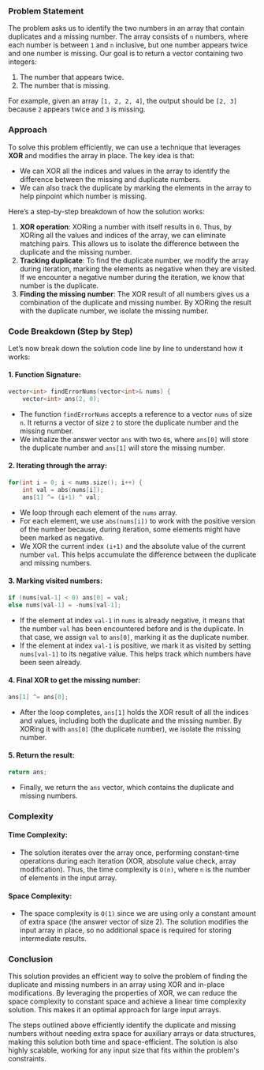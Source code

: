 ### Problem Statement

The problem asks us to identify the two numbers in an array that contain duplicates and a missing number. The array consists of `n` numbers, where each number is between `1` and `n` inclusive, but one number appears twice and one number is missing. Our goal is to return a vector containing two integers:
1. The number that appears twice.
2. The number that is missing.

For example, given an array `[1, 2, 2, 4]`, the output should be `[2, 3]` because `2` appears twice and `3` is missing.

### Approach

To solve this problem efficiently, we can use a technique that leverages **XOR** and modifies the array in place. The key idea is that:
- We can XOR all the indices and values in the array to identify the difference between the missing and duplicate numbers.
- We can also track the duplicate by marking the elements in the array to help pinpoint which number is missing.

Here’s a step-by-step breakdown of how the solution works:
1. **XOR operation**: XORing a number with itself results in `0`. Thus, by XORing all the values and indices of the array, we can eliminate matching pairs. This allows us to isolate the difference between the duplicate and the missing number.
2. **Tracking duplicate**: To find the duplicate number, we modify the array during iteration, marking the elements as negative when they are visited. If we encounter a negative number during the iteration, we know that number is the duplicate.
3. **Finding the missing number**: The XOR result of all numbers gives us a combination of the duplicate and missing number. By XORing the result with the duplicate number, we isolate the missing number.

### Code Breakdown (Step by Step)

Let’s now break down the solution code line by line to understand how it works:

#### 1. **Function Signature**:
```cpp
vector<int> findErrorNums(vector<int>& nums) {
    vector<int> ans(2, 0);
```
- The function `findErrorNums` accepts a reference to a vector `nums` of size `n`. It returns a vector of size `2` to store the duplicate number and the missing number.
- We initialize the answer vector `ans` with two `0`s, where `ans[0]` will store the duplicate number and `ans[1]` will store the missing number.

#### 2. **Iterating through the array**:
```cpp
for(int i = 0; i < nums.size(); i++) {
    int val = abs(nums[i]);
    ans[1] ^= (i+1) ^ val;
```
- We loop through each element of the `nums` array.
- For each element, we use `abs(nums[i])` to work with the positive version of the number because, during iteration, some elements might have been marked as negative.
- We XOR the current index `(i+1)` and the absolute value of the current number `val`. This helps accumulate the difference between the duplicate and missing numbers.

#### 3. **Marking visited numbers**:
```cpp
if (nums[val-1] < 0) ans[0] = val;
else nums[val-1] = -nums[val-1];
```
- If the element at index `val-1` in `nums` is already negative, it means that the number `val` has been encountered before and is the duplicate. In that case, we assign `val` to `ans[0]`, marking it as the duplicate number.
- If the element at index `val-1` is positive, we mark it as visited by setting `nums[val-1]` to its negative value. This helps track which numbers have been seen already.

#### 4. **Final XOR to get the missing number**:
```cpp
ans[1] ^= ans[0];
```
- After the loop completes, `ans[1]` holds the XOR result of all the indices and values, including both the duplicate and the missing number. By XORing it with `ans[0]` (the duplicate number), we isolate the missing number.

#### 5. **Return the result**:
```cpp
return ans;
```
- Finally, we return the `ans` vector, which contains the duplicate and missing numbers.

### Complexity

#### Time Complexity:
- The solution iterates over the array once, performing constant-time operations during each iteration (XOR, absolute value check, array modification). Thus, the time complexity is `O(n)`, where `n` is the number of elements in the input array.

#### Space Complexity:
- The space complexity is `O(1)` since we are using only a constant amount of extra space (the answer vector of size 2). The solution modifies the input array in place, so no additional space is required for storing intermediate results.

### Conclusion

This solution provides an efficient way to solve the problem of finding the duplicate and missing numbers in an array using XOR and in-place modifications. By leveraging the properties of XOR, we can reduce the space complexity to constant space and achieve a linear time complexity solution. This makes it an optimal approach for large input arrays.

The steps outlined above efficiently identify the duplicate and missing numbers without needing extra space for auxiliary arrays or data structures, making this solution both time and space-efficient. The solution is also highly scalable, working for any input size that fits within the problem's constraints.